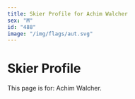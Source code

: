 ```yaml
---
title: Skier Profile for Achim Walcher
sex: "M"
id: "488"
image: "/img/flags/aut.svg" 
---
```


# Skier Profile

This page is for: Achim Walcher.
    